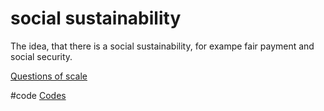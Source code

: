 # social sustainability
The idea, that there is a social sustainability, for exampe fair payment and social security.

[Questions of scale](output/themes/Questions%20of%20scale.md)

#code [Codes](output/codes/Codes.md)